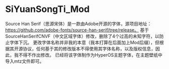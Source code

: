 # SiYuanSongTi_Mod
Source Han Serif（思源宋体）是一款由Adobe开源的字体，源项目地址：https://github.com/adobe-fonts/source-han-serif/tree/release。
基于SourceHanSerifCNVF（中文区域字体）修改，删除了4个过高的未知字符，以防止字体下沉。
更改字体名称并非我的本意（我本打算在后面加上Mod后缀），但根据其开源协议，任何基于其的修改版本不得使用其字体名称，以及版权信息，因此，我不得不作出修改。
已经将该字体制作为HyperOS主题字体，在主题壁纸中导入mtz文件即可。
